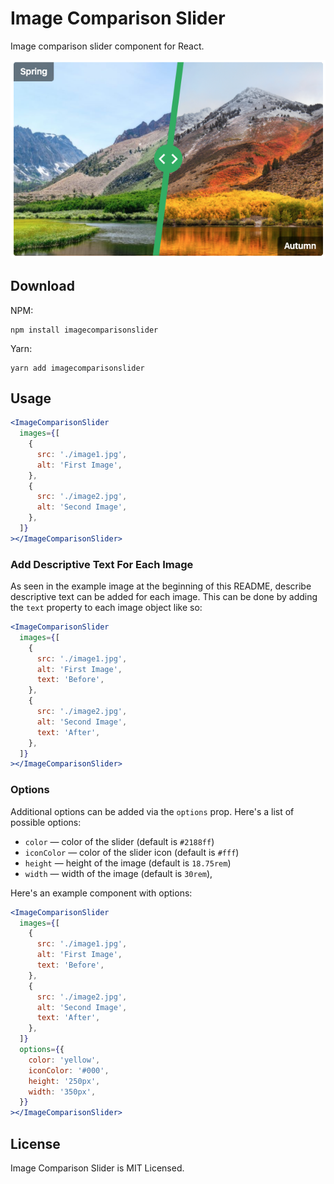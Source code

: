 # Image Comparison Slider

Image comparison slider component for React.

![Demo Image](./demo.png)

## Download

NPM:

```
npm install imagecomparisonslider
```

Yarn:

```
yarn add imagecomparisonslider
```

## Usage

```jsx
<ImageComparisonSlider
  images={[
    {
      src: './image1.jpg',
      alt: 'First Image',
    },
    {
      src: './image2.jpg',
      alt: 'Second Image',
    },
  ]}
></ImageComparisonSlider>
```

### Add Descriptive Text For Each Image

As seen in the example image at the beginning of this README, describe descriptive text can be added for each image. This can be done by adding the `text` property to each image object like so:

```jsx
<ImageComparisonSlider
  images={[
    {
      src: './image1.jpg',
      alt: 'First Image',
      text: 'Before',
    },
    {
      src: './image2.jpg',
      alt: 'Second Image',
      text: 'After',
    },
  ]}
></ImageComparisonSlider>
```

### Options

Additional options can be added via the `options` prop. Here's a list of possible options:

- `color` &mdash; color of the slider (default is `#2188ff`)
- `iconColor` &mdash; color of the slider icon (default is `#fff`)
- `height` &mdash; height of the image (default is `18.75rem`)
- `width` &mdash; width of the image (default is `30rem`),

Here's an example component with options:

```jsx
<ImageComparisonSlider
  images={[
    {
      src: './image1.jpg',
      alt: 'First Image',
      text: 'Before',
    },
    {
      src: './image2.jpg',
      alt: 'Second Image',
      text: 'After',
    },
  ]}
  options={{
    color: 'yellow',
    iconColor: '#000',
    height: '250px',
    width: '350px',
  }}
></ImageComparisonSlider>
```

## License

Image Comparison Slider is MIT Licensed.
